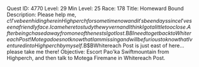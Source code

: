 Quest ID: 4770
Level: 29
Min Level: 25
Race: 178
Title: Homeward Bound
Description: Please help me, $c! I've been hiding here in Highperch for some time now and it's been days since I've seen a friendly face. I came here to study the wyvern and I think I got a little too close. After being chased away from one of the nests I got lost.$B$BI need to get back to Whitereach Post! Motega does not know that I am missing and will be furious to know that I ventured into Highperch by myself.$B$BWhitereach Post is just east of here... please take me there!
Objective: Escort Pao'ka Swiftmountain from Highperch, and then talk to Motega Firemane in Whitereach Post.
